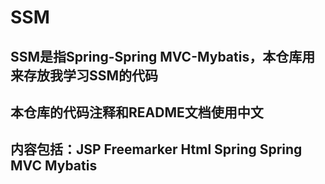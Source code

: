 # SSM

## SSM是指Spring-Spring MVC-Mybatis，本仓库用来存放我学习SSM的代码

##  本仓库的代码注释和README文档使用中文

## 内容包括：JSP Freemarker Html Spring Spring MVC Mybatis
